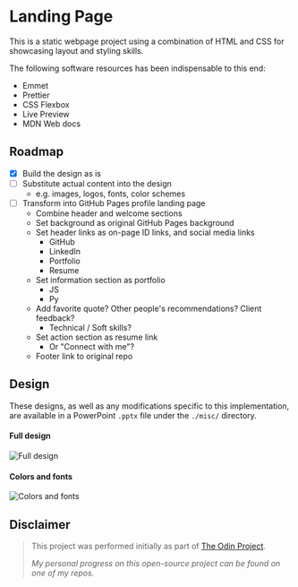 # Landing Page

<!-- A simple landing page using HTML and CSS -->

This is a static webpage project using a combination of HTML and CSS for showcasing layout and styling skills.

The following software resources has been indispensable to this end:

- Emmet
- Prettier
- CSS Flexbox
- Live Preview
- MDN Web docs

## Roadmap

- [x] Build the design as is
- [ ] Substitute actual content into the design
  - e.g. images, logos, fonts, color schemes
- [ ] Transform into GitHub Pages profile landing page
  - Combine header and welcome sections
  - Set background as original GitHub Pages background
  - Set header links as on-page ID links, and social media links
    - GitHub
    - LinkedIn
    - Portfolio
    - Resume
  - Set information section as portfolio
    - JS
    - Py
  - Add favorite quote? Other people's recommendations? Client feedback?
    - Technical / Soft skills?
  - Set action section as resume link
    - Or "Connect with me"?
  - Footer link to original repo

## Design

These designs, as well as any modifications specific to this implementation, are available in a PowerPoint `.pptx` file under the `./misc/` directory.

#### Full design

![Full design](https://cdn.statically.io/gh/TheOdinProject/curriculum/main/foundations/html_css/project/odin-project.png)

#### Colors and fonts

![Colors and fonts](https://cdn.statically.io/gh/TheOdinProject/curriculum/main/foundations/html_css/project/colors_and_stuff.png)

## Disclaimer

> This project was performed initially as part of [The Odin Project](https://www.theodinproject.com/).
>
> _My personal progress on this open-source project can be found on one of my repos._
